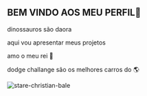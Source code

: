 ## BEM VINDO AOS MEU PERFIL💜


dinossauros são daora 

aqui vou apresentar meus projetos

amo o meu rei 👑 

dodge challange são os melhores carros do 🌎 

![stare-christian-bale](https://github.com/user-attachments/assets/d6df638f-663c-47aa-a33b-d3b198601e71)
